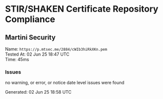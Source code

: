 # STIR/SHAKEN Certificate Repository Compliance

## Martini Security

Name: `https://p.mtsec.me/2884/cWIb3hiRkXKn.pem`\
Tested At: 02 Jun 25 18:47 UTC\
Time: 45ms

### Issues

no warning, or error, or notice date level issues were found

Generated: 02 Jun 25 18:58 UTC